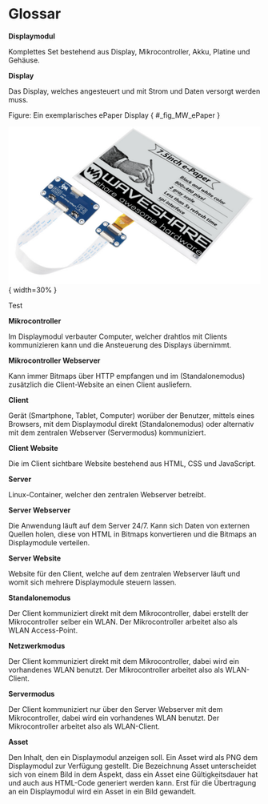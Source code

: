 # Glossar

<a id="GL_01">**Displaymodul**</a>

Komplettes Set bestehend aus Display, Mikrocontroller, Akku, Platine und Gehäuse. 

<a id="GL_02">**Display**</a>

Das Display, welches angesteuert und mit Strom und Daten versorgt werden muss. 

Figure: Ein exemplarisches ePaper Display { #_fig_MW_ePaper } 

![](img/ePaper-Display.png) { width=30% }

Test

<a id="GL_03">**Mikrocontroller**</a>

Im Displaymodul verbauter Computer, welcher drahtlos mit Clients kommunizieren kann und die Ansteuerung des Displays übernimmt. 

<a id="GL_04">**Mikrocontroller Webserver**</a>

Kann immer Bitmaps über HTTP empfangen und im (Standalonemodus) zusätzlich die Client-Website an einen Client ausliefern. 

<a id="GL_05">**Client**</a>

Gerät (Smartphone, Tablet, Computer) worüber der Benutzer, mittels eines Browsers, mit dem Displaymodul direkt (Standalonemodus) oder alternativ mit dem zentralen Webserver (Servermodus) kommuniziert. 

<a id="GL_06">**Client Website**</a>

Die im Client sichtbare Website bestehend aus HTML, CSS und JavaScript. 

<a id="GL_07">**Server**</a>

Linux-Container, welcher den zentralen Webserver betreibt. 

<a id="GL_08">**Server Webserver**</a>

Die Anwendung läuft auf dem Server 24/7. Kann sich Daten von externen Quellen holen, diese von HTML in Bitmaps konvertieren und die Bitmaps an Displaymodule verteilen. 

<a id="GL_09">**Server Website**</a>

Website für den Client, welche auf dem zentralen Webserver läuft und womit sich mehrere Displaymodule steuern lassen. 

<a id="GL_10">**Standalonemodus**</a>

Der Client kommuniziert direkt mit dem Mikrocontroller, dabei erstellt der Mikrocontroller selber ein WLAN. Der Mikrocontroller arbeitet also als WLAN Access-Point. 

<a id="GL_11">**Netzwerkmodus**</a>

Der Client kommuniziert direkt mit dem Mikrocontroller, dabei wird ein vorhandenes WLAN benutzt. Der Mikrocontroller arbeitet also als WLAN-Client. 

<a id="GL_12">**Servermodus**</a>

Der Client kommuniziert nur über den Server Webserver mit dem Mikrocontroller, dabei wird ein vorhandenes WLAN benutzt. Der Mikrocontroller arbeitet also als WLAN-Client.

<a id="GL_13">**Asset**</a>

Den Inhalt, den ein Displaymodul anzeigen soll. Ein Asset wird als PNG dem Displaymodul zur Verfügung gestellt. Die Bezeichnung Asset unterscheidet sich von einem Bild in dem Aspekt, dass ein Asset eine Gültigkeitsdauer hat und auch aus HTML-Code generiert werden kann. Erst für die Übertragung an ein Displaymodul wird ein Asset in ein Bild gewandelt. 

